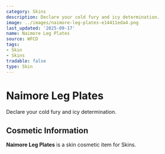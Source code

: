 ```yaml
---
category: Skins
description: Declare your cold fury and icy determination.
image: ../images/naimore-leg-plates-e14411eda4.png
last_updated: '2025-09-17'
name: Naimore Leg Plates
source: WFCD
tags:
- Skin
- Skins
tradable: false
type: Skin
---
```


# Naimore Leg Plates

Declare your cold fury and icy determination.

## Cosmetic Information

**Naimore Leg Plates** is a skin cosmetic item for Skins.

